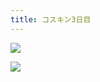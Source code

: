 ```yaml
---
title: コスキン3日目
---
```


![](https://photos.old.apkas.net/medium/202510/20251013-1R300732.webp)

![](https://photos.old.apkas.net/medium/202510/20251013-1R300737.webp)
